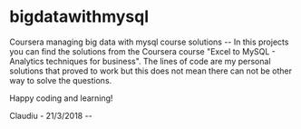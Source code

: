 # bigdatawithmysql
Coursera managing big data with mysql course solutions
-- In this projects you can find the solutions from the Coursera course "Excel to MySQL - Analytics techniques for business".
The lines of code are my personal solutions that proved to work but this does not mean there can not be other way to solve the questions.

Happy coding and learning!

Claudiu - 21/3/2018 --
